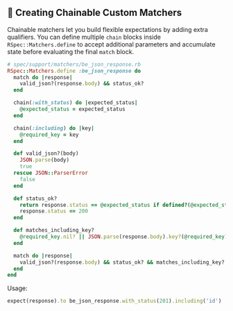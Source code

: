 ## 🔗 Creating Chainable Custom Matchers

Chainable matchers let you build flexible expectations by adding extra qualifiers. You can define multiple `chain` blocks inside `RSpec::Matchers.define` to accept additional parameters and accumulate state before evaluating the final `match` block.

```ruby
# spec/support/matchers/be_json_response.rb
RSpec::Matchers.define :be_json_response do
  match do |response|
    valid_json?(response.body) && status_ok?
  end

  chain(:with_status) do |expected_status|
    @expected_status = expected_status
  end

  chain(:including) do |key|
    @required_key = key
  end

  def valid_json?(body)
    JSON.parse(body)
    true
  rescue JSON::ParserError
    false
  end

  def status_ok?
    return response.status == @expected_status if defined?(@expected_status)
    response.status == 200
  end

  def matches_including_key?
    @required_key.nil? || JSON.parse(response.body).key?(@required_key)
  end

  match do |response|
    valid_json?(response.body) && status_ok? && matches_including_key?
  end
end
```

Usage:

```ruby
expect(response).to be_json_response.with_status(201).including('id')
```